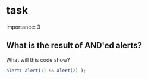 # task

importance: 3

## What is the result of AND'ed alerts?

What will this code show?

```javascript
alert( alert(1) && alert(2) );
```

